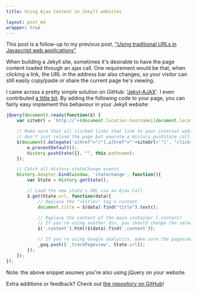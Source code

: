 ```yaml
---
title: Using Ajax Content in Jekyll websites

layout: post_md
wrapper: true
---
```

This post is a follow-up to my previous post, ["Using traditional URLs in Javascript web applications"][previous-post-url].

When building a Jekyll site, sometimes it's desirable to have the page content loaded through an ajax call. One requirement would be that, when clicking a link, the URL in the address bar also changes, so your visitor can still easily copy/paste or share the current page  he's viewing.

I came across a pretty simple solution on GitHub: '[Jekyl-AJAX][jekyll-ajax]'. I even contributed [a little bit][jekyll-ajax-contributions]. By adding the following code to your page, you can fairly easy implement this behaviour in your Jekyll website:

```javascript
jQuery(document).ready(function($) {
    var siteUrl = 'http://'+(document.location.hostname||document.location.host);

	// Make sure that all clicked links that link to your internal website
	// don't just reload the page but execute a History.pushState call
    $(document).delegate('a[href^="/"],a[href^="'+siteUrl+'"]', "click", function(e) {
        e.preventDefault();
        History.pushState({}, "", this.pathname);
    });

	// Catch all History stateChange events
    History.Adapter.bind(window, 'statechange', function(){
        var State = History.getState();

        // Load the new state's URL via an Ajax Call
        $.get(State.url, function(data){
        	// Replace the "<title>" tag's content
            document.title = $(data).find("title").text();

            // Replace the content of the main container (.content)
            // If you're using another div, you should change the selector
            $('.content').html($(data).find('.content'));

            // If you're using Google analytics, make sure the pageview is registered!
            _gaq.push(['_trackPageview', State.url]);
        });
    });
});
```

Note: the above snippet asumes you're also using jQuery on your website.

Extra additions or feedback? Check out [the repository on GitHub][jekyll-ajax]!

[previous-post-url]: /2013/07/why-javascript-web-applications-should-embrace-traditional-urls/
[jekyll-ajax]: https://github.com/joelhans/Jekyll-AJAX
[jekyll-ajax-contributions]: https://github.com/joelhans/Jekyll-AJAX/graphs/contributors